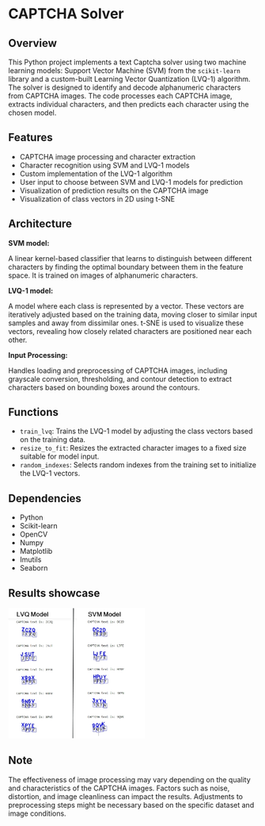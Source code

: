 # CAPTCHA Solver

## Overview
This Python project implements a text Captcha solver using two machine learning models: Support Vector Machine (SVM) from the `scikit-learn` library and a custom-built Learning Vector Quantization (LVQ-1) algorithm. The solver is designed to identify and decode alphanumeric characters from CAPTCHA images. The code processes each CAPTCHA image, extracts individual characters, and then predicts each character using the chosen model.

## Features
* CAPTCHA image processing and character extraction
* Character recognition using SVM and LVQ-1 models
* Custom implementation of the LVQ-1 algorithm
* User input to choose between SVM and LVQ-1 models for prediction
* Visualization of prediction results on the CAPTCHA image
* Visualization of class vectors in 2D using t-SNE

## Architecture
**SVM model:**

A linear kernel-based classifier that learns to distinguish between different characters by finding the optimal boundary between them in the feature space. It is trained on images of alphanumeric characters.

**LVQ-1 model:**

A model where each class is represented by a vector. These vectors are iteratively adjusted based on the training data, moving closer to similar input samples and away from dissimilar ones. t-SNE is used to visualize these vectors, revealing how closely related characters are positioned near each other.

**Input Processing:** 

Handles loading and preprocessing of CAPTCHA images, including grayscale conversion, thresholding, and contour detection to extract characters based on bounding boxes around the contours.

## Functions
* `train_lvq`: Trains the LVQ-1 model by adjusting the class vectors based on the training data.
* `resize_to_fit`: Resizes the extracted character images to a fixed size suitable for model input.
* `random_indexes`: Selects random indexes from the training set to initialize the LVQ-1 vectors.

## Dependencies
* Python
* Scikit-learn
* OpenCV
* Numpy
* Matplotlib
* Imutils
* Seaborn

## Results showcase
<img src="https://github.com/21zasker/Captcha-Solver/blob/main/Screenshot/Captcha_Solver_Showcase.jpg" width="55%" alt="Showcase">

## Note
The effectiveness of image processing may vary depending on the quality and characteristics of the CAPTCHA images. Factors such as noise, distortion, and image cleanliness can impact the results. Adjustments to preprocessing steps might be necessary based on the specific dataset and image conditions.
